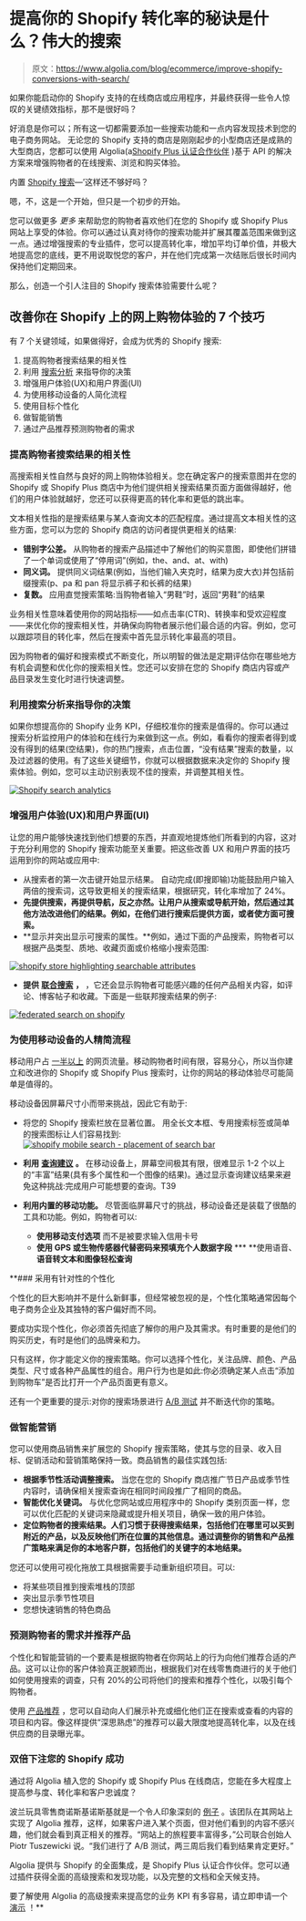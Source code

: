 # 提高你的 Shopify 转化率的秘诀是什么？伟大的搜索

> 原文：<https://www.algolia.com/blog/ecommerce/improve-shopify-conversions-with-search/>

如果你能启动你的 Shopify 支持的在线商店或应用程序，并最终获得一些令人惊叹的关键绩效指标，那不是很好吗？

好消息是你可以；所有这一切都需要添加一些搜索功能和一点内容发现技术到您的电子商务网站。 无论您的 Shopify 支持的商店是刚刚起步的小型商店还是成熟的大型商店，您都可以使用 Algolia(a[Shopify Plus 认证合作伙伴](https://www.algolia.com/blog/algolia/increased-revenue-for-merchants-algolia-is-now-a-shopify-plus-certified-partner/) )基于 API 的解决方案来增强购物者的在线搜索、浏览和购买体验。

内置 [Shopify 搜索](https://help.shopify.com/en/manual/sell-online/online-store/storefront-search)—’这样还不够好吗？

嗯，不，这是一个开始，但只是一个初步的开始。

您可以做更多 *更多* 来帮助您的购物者喜欢他们在您的 Shopify 或 Shopify Plus 网站上享受的体验。你可以通过认真对待你的搜索功能并扩展其覆盖范围来做到这一点。通过增强搜索的专业插件，您可以提高转化率，增加平均订单价值，并极大地提高您的底线，更不用说取悦您的客户，并在他们完成第一次结账后很长时间内保持他们定期回来。

那么，创造一个引人注目的 Shopify 搜索体验需要什么呢？

## [](#7-tips-to-improve-your-online-shopping-experience-on-shopify)改善你在 Shopify 上的网上购物体验的 7 个技巧

有 7 个关键领域，如果做得好，会成为优秀的 Shopify 搜索:

1.  提高购物者搜索结果的相关性
2.  利用 [搜索分析](https://www.algolia.com/products/search-and-discovery/analytics/) 来指导你的决策
3.  增强用户体验(UX)和用户界面(UI)
4.  为使用移动设备的人简化流程
5.  使用目标个性化
6.  做智能销售
7.  通过产品推荐预测购物者的需求

### [](#improving-the-relevance-of-shoppers%e2%80%99-search-results)提高购物者搜索结果的相关性

高搜索相关性自然与良好的网上购物体验相关。您在确定客户的搜索意图并在您的 Shopify 或 Shopify Plus 商店中为他们提供相关搜索结果页面方面做得越好，他们的用户体验就越好，您还可以获得更高的转化率和更低的跳出率。

文本相关性指的是搜索结果与某人查询文本的匹配程度。通过提高文本相关性的这些方面，您可以为您的 Shopify 商店的访问者提供更相关的结果:

*   **错别字公差。** 从购物者的搜索产品描述中了解他们的购买意图，即使他们拼错了一个单词或使用了“停用词”(例如，the、and、at、with)
*   **同义词。** 提供同义词结果(例如，当他们输入夹克时，结果为皮大衣)并包括前缀搜索(p、pa 和 pan 将显示裤子和长裤的结果)
*   **复数。** 应用直觉搜索策略:当购物者输入“男鞋”时，返回“男鞋”的结果

业务相关性意味着使用你的网站指标——如点击率(CTR)、转换率和受欢迎程度——来优化你的搜索相关性，并确保向购物者展示他们最合适的内容。例如，您可以跟踪项目的转化率，然后在搜索中首先显示转化率最高的项目。

因为购物者的偏好和搜索模式不断变化，所以明智的做法是定期评估你在哪些地方有机会调整和优化你的搜索相关性。您还可以安排在您的 Shopify 商店内容或产品目录发生变化时进行快速调整。

### [](#using-search-analytics-to-guide-your-decisions)利用搜索分析来指导你的决策

如果你想提高你的 Shopify 业务 KPI，仔细校准你的搜索是值得的。你可以通过搜索分析监控用户的体验和在线行为来做到这一点。例如，看看你的搜索者得到或没有得到的结果(空结果)，你的热门搜索，点击位置，“没有结果”搜索的数量，以及过滤器的使用。有了这些关键细节，你就可以根据数据来决定你的 Shopify 搜索体验。例如，您可以主动识别表现不佳的搜索，并调整其相关性。

[![Shopify search analytics](img/23e31601ffc4fa98ae0a2526b45547e2.png)](https://blog-api.algolia.com/wp-content/uploads/2020/06/image1.png)

### [](#enhancing-the-user-experience-ux-and-user-interface-ui)**增强用户体验(UX)和用户界面(UI)**

让您的用户能够快速找到他们想要的东西，并直观地提炼他们所看到的内容，这对于充分利用您的 Shopify 搜索功能至关重要。把这些改善 UX 和用户界面的技巧运用到你的网站或应用中:

*   从搜索者的第一次击键开始显示结果。 自动完成(即搜即输)功能鼓励用户输入两倍的搜索词，这导致更相关的搜索结果，根据研究，转化率增加了 24%。
*   **先提供搜索，再提供导航，反之亦然。让用户从搜索或导航开始，然后通过其他方法改进他们的结果。例如，在他们进行搜索后提供方面，或者使方面可搜索。**
*   **显示并突出显示可搜索的属性。**例如，通过下面的产品搜索，购物者可以根据产品类型、质地、收藏页面或价格缩小搜索范围:

[![shopify store highlighting searchable attributes](img/9307de8af536d2cb3847a6a3dfae07c4.png)](https://blog-api.algolia.com/wp-content/uploads/2020/06/image7.png)

*   **提供** [**联合搜索**](https://blog.algolia.com/what-is-federated-search/) **，** ，它还会显示购物者可能感兴趣的任何产品相关内容，如评论、博客帖子和收藏。下面是一些联邦搜索结果的例子:

[![federated search on shopify](img/465651c119d39ab55cf069cfd6a7b79c.png)](https://blog-api.algolia.com/wp-content/uploads/2020/06/image6.png)

### [](#streamlining-for-people-using-mobile-devices)**为使用移动设备的人精简流程**

移动用户占 [一半以上](https://www.broadbandsearch.net/blog/mobile-desktop-internet-usage-statistics) 的网页流量。移动购物者时间有限，容易分心，所以当你建立和改进你的 Shopify 或 Shopify Plus 搜索时，让你的网站的移动体验尽可能简单是值得的。 [](https://blog-api.algolia.com/wp-content/uploads/2020/06/image3.png) 

移动设备因屏幕尺寸小而带来挑战，因此它有助于:

*   将您的 Shopify 搜索栏放在显著位置。 用全长文本框、专用搜索标签或简单的搜索图标让人们容易找到: [![shopify mobile search - placement of search bar](img/c14a8adb3418379046a52db521373348.png)](https://blog-api.algolia.com/wp-content/uploads/2020/06/image3.png)

*   **利用** [**查询建议**](https://www.nngroup.com/articles/site-search-suggestions/) **。** 在移动设备上，屏幕空间极其有限，很难显示 1-2 个以上的“丰富”结果(具有多个属性和一个图像的结果)。通过显示查询建议结果来避免这种挑战:完成用户可能想要的查询。T39
*   **利用内置的移动功能。** 尽管面临屏幕尺寸的挑战，移动设备还是装载了很酷的工具和功能。例如，购物者可以:
    *   **使用移动支付选项** 而不是被要求输入信用卡号
    *   **使用 GPS 或生物传感器代替密码来预填充个人数据字段**
    ***   **使用语音、**语音转文本和图像轻松查询**

 **### [](#using-targeted-personalization)采用有针对性的个性化

个性化的巨大影响[](https://instapage.com/blog/personalization-statistics)并不是什么新鲜事，但经常被忽视的是，个性化策略通常因每个电子商务企业及其独特的客户偏好而不同。

要成功实现个性化，你必须首先彻底了解你的用户及其需求。有时重要的是他们的购买历史，有时是他们的品牌亲和力。

只有这样，你才能定义你的搜索策略。你可以选择个性化，关注品牌、颜色、产品类型、尺寸或各种产品属性的组合。用户行为也是如此:你必须确定某人点击“添加到购物车”是否比打开一个产品页面更有意义。

还有一个更重要的提示:对你的搜索场景进行 [A/B 测试](https://www.algolia.com/products/search-and-discovery/ab-testing/) 并不断迭代你的策略。

### [](#doing-smart-merchandising)做智能营销

您可以使用商品销售来扩展您的 Shopify 搜索策略，使其与您的目录、收入目标、促销活动和营销策略保持一致。商品销售的最佳实践包括:

*   **根据季节性活动调整搜索。** 当您在您的 Shopify 商店推广节日产品或季节性内容时，请确保相关搜索查询在相同时间段推广了相同的商品。
*   **智能优化关键词。** 与优化您网站或应用程序中的 Shopify 类别页面一样，您可以优化匹配的关键词来隐藏或提升相关项目，确保一致的用户体验。
*   **定位购物者的搜索结果。人们习惯于获得搜索结果，包括他们在哪里可以买到附近的产品，以及反映他们所在位置的其他信息。通过调整你的销售和产品推广策略来满足你的本地客户群，包括他们的关键字的本地结果。**

您还可以使用可视化拖放工具根据需要手动重新组织项目。可以:

*   将某些项目推到搜索堆栈的顶部
*   突出显示季节性项目
*   您想快速销售的特色商品

### [](#anticipating-shoppers%e2%80%99-needs-with-product-recommendations)预测购物者的需求并推荐产品

个性化和智能营销的一个要素是根据购物者在你网站上的行为向他们推荐合适的产品。这可以让你的客户体验真正脱颖而出，根据我们对在线零售商进行的关于他们如何使用搜索的调查，只有 20%的公司将他们的搜索和推荐个性化，以吸引每个购物者。

使用 [产品推荐](https://www.algolia.com/products/recommendations/) ，您可以自动向人们展示补充或细化他们正在搜索或查看的内容的项目和内容。像这样提供“深思熟虑”的推荐可以最大限度地提高转化率，以及在线供应商的目录曝光率。

### [](#double-down-on-your-shopify-success)双倍下注您的 Shopify 成功

通过将 Algolia 植入您的 Shopify 或 Shopify Plus 在线商店，您能在多大程度上提高参与度、转化率和客户忠诚度？

波兰玩具零售商诺斯基诺斯基就是一个令人印象深刻的 [例子](https://resources.algolia.com/customer-stories/casestudy-noskinoski) 。该团队在其网站上实现了 Algolia 推荐，这样，如果客户进入某个页面，但对他们看到的内容不感兴趣，他们就会看到真正相关的推荐。“网站上的旅程要丰富得多，”公司联合创始人 Piotr Tuszewicki 说。“我们进行了 A/B 测试，两三周后我们看到结果肯定更好。”

Algolia 提供与 Shopify 的全面集成，是 Shopify Plus 认证合作伙伴。您可以通过插件获得全面的高级搜索和发现功能，以及完整的文档和全天候支持。

要了解使用 Algolia 的高级搜索来提高您的业务 KPI 有多容易，请立即申请一个 [演示](https://www.algolia.com/demorequest/) ！**